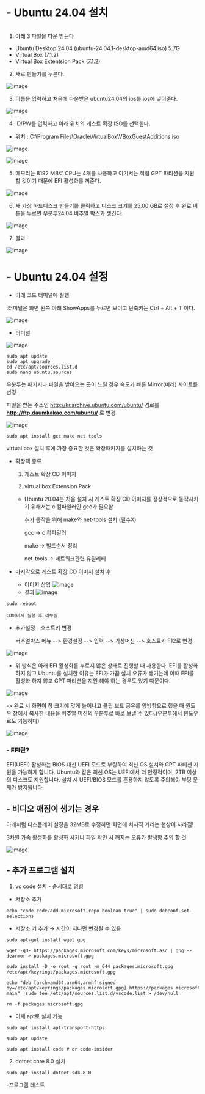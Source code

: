 # - Ubuntu 24.04 설치
```
```

1. 아래 3 파일을 다운 받는다

- Ubuntu Desktop 24.04 (ubuntu-24.04.1-desktop-amd64.iso) 5.7G
- Virtual Box (7.1.2)
- Virtual Box Extentsion Pack (7.1.2)


2. 새로 만들기를 누른다.


![image](https://github.com/user-attachments/assets/166d6167-4d8f-417c-86b2-a1c43aa00f1e)


3. 이름을 입력하고 처음에 다운받은 ubuntu24.04의 ios를 ios에 넣어준다.


![image](https://github.com/user-attachments/assets/36a503ff-d62e-465b-aa60-b50859368587)


4. ID/PW를 입력하고 아래 위치의 게스트 확장 ISO를 선택한다.


- 위치 : C:\Program Files\Oracle\VirtualBox\VBoxGuestAdditions.iso


![image](https://github.com/user-attachments/assets/6a6d55a3-15a0-4d9c-b36a-44eb7078d6db)

![image](https://github.com/user-attachments/assets/7da67da6-1707-491a-84a8-a70b4f029294)


5. 메모리는 8192 MB로 CPU는 4개를 사용하고 여기서는 직접 GPT 파티션을 지원 할 것이기 때문에 EFI 활성화를 꺼준다.


![image](https://github.com/user-attachments/assets/fda0e47b-0c4f-46fd-8e7a-f01bc9fa8827)


6. 새 가상 하드디스크 만들기를 클릭하고 디스크 크기를 25.00 GB로 설정 후 완료 버튼을 누르면 우분투24.04 버추얼 박스가 생긴다.


![image](https://github.com/user-attachments/assets/097ac983-bb55-4084-88b4-4ab013bf81d3)


7. 결과


![image](https://github.com/user-attachments/assets/61b87a60-76fb-4ede-a992-b49175e5f545)


# - Ubuntu 24.04 설정


- 아래 코드 터미널에 실행

:터미널은 화면 왼쪽 아래 ShowApps를 누르면 보이고 단축키는 Ctrl + Alt + T 이다.


![image](https://github.com/user-attachments/assets/92c0fd7c-af99-4d9f-a577-0b66c0350e24)


- 터미널

![image](https://github.com/user-attachments/assets/3fa04752-492a-45f1-b92d-19ba63547856)


```
sudo apt update
sudo apt upgrade
cd /etc/apt/sources.list.d
sudo nano ubuntu.sources
```

우분투는 패키지나 파일을 받아오는 곳이 느릴 경우 속도가 빠른 Mirror(미러) 사이트를 변경
    
파일을 받는 주소인 http://kr.archive.ubuntu.com/ubuntu/ 경로를 **http://ftp.daumkakao.com/ubuntu/** 로 변경


![image](https://github.com/user-attachments/assets/3c39f0b5-00ba-40c6-90f5-bf87d012f4b5)


```
sudo apt install gcc make net-tools
```

    
virtual box 설치 후에 가장 중요한 것은 확장패키지를 설치하는 것
    
- 확장팩 종류
    
  1) 게스트 확장 CD 이미지
    
  2) virtual box Extension Pack
  

  * Ubuntu 20.04는 처음 설치 시 게스트 확장 CD 이미지를 정상적으로 동작시키기 위해서는 c 컴파일러인 gcc가 필요함
    
    추가 동작을 위해 make와 net-tools 설치 (필수X)
    
    gcc → c 컴파일러
    
    make → 빌드순서 정리
    
    net-tools → 네트워크관련 유틸리티
    

- 마지막으로 게스트 확장 CD 이미지 설치 후 
    
    - 이미지 삽입
  ![image](https://github.com/user-attachments/assets/e09118ad-5abe-4223-969d-6cab2289c19a)
    - 결과 
  ![image](https://github.com/user-attachments/assets/a04dac13-c437-422e-a197-a06921843e1a)


```
sudo reboot
```

    CD이미지 실행 후 리부팅


- 추가설정 - 호스트키 변경
    
    버추얼박스 메뉴 --> 환경설정 --> 입력 --> 가상머신 --> 호스트키 F12로 변경


![image](https://github.com/user-attachments/assets/bba90536-14d3-4250-8cbc-b5e9f8b53432)

    
* 위 방식은 아래 EFI 활성화를 누르지 않은 상태로 진행할 때 사용한다.
EFI를 활성화 하지 않고 Ubuntu를 설치한 이유는 EFI가 가끔 설치 오류가 생기는데 이때 EFI를 활성화 하지 않고 GPT 파티션을 지원 해야 하는 경우도 있기 때문이다.


![image](https://github.com/user-attachments/assets/e52360c1-2282-4518-bbf2-8ae8004b1178)

-> 완료 시 화면이 창 크기에 맞게 늘어나고 클립 보드 공유를 양방향으로 했을 때 원도우 창에서 복사한 내용을 버추얼 머신의 우분투로 바로 보낼 수 있다.(우분투에서 윈도우로도 가능하다)


![image](https://github.com/user-attachments/assets/1e1b0ecd-ed5a-4141-a664-29b3073ec89f)


### - EFI란? 

EFI(UEFI) 활성화는 BIOS 대신 UEFI 모드로 부팅하여 최신 OS 설치와 GPT 파티션 지원을 가능하게 합니다.
Ubuntu와 같은 최신 OS는 UEFI에서 더 안정적이며, 2TB 이상의 디스크도 지원합니다.
설치 시 UEFI/BIOS 모드를 혼용하지 않도록 주의해야 부팅 문제가 방지됩니다.

## - 비디오 깨짐이 생기는 경우


아래처럼 디스플레이 설정을 32MB로 수정하면 화면에 치지직 거리는 현상이 사라짐!

3차원 가속 활성화를 활성화 시키니 파일 확인 시 깨지는 오류가 발생함 주의 할 것


![image](https://github.com/user-attachments/assets/f6d1b007-9061-4955-8144-0222c8149027)


## - 추가 프로그램 설치

1. vc code 설치 - 순서대로 명령

- 저장소 추가


```
echo "code code/add-microsoft-repo boolean true" | sudo debconf-set-selections
```


- 저장소 키 추가 → 시간이 지나면 변경될 수 있음


```
sudo apt-get install wget gpg

wget -qO- https://packages.microsoft.com/keys/microsoft.asc | gpg --dearmor > packages.microsoft.gpg

sudo install -D -o root -g root -m 644 packages.microsoft.gpg /etc/apt/keyrings/packages.microsoft.gpg

echo "deb [arch=amd64,arm64,armhf signed-by=/etc/apt/keyrings/packages.microsoft.gpg] https://packages.microsoft.com/repos/code stable main" |sudo tee /etc/apt/sources.list.d/vscode.list > /dev/null

rm -f packages.microsoft.gpg
```


- 이제 apt로 설치 가능


```
sudo apt install apt-transport-https

sudo apt update

sudo apt install code # or code-insider
```


2. dotnet core 8.0 설치


```
sudo apt install dotnet-sdk-8.0
```


-프로그램 테스트
